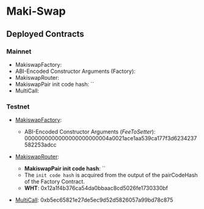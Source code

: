# Maki-Swap 

## Deployed Contracts

### Mainnet

- MakiswapFactory:
- ABI-Encoded Constructor Arguments (Factory):
- MakiswapRouter:
- MakiswapPair init code hash: ``
- MultiCall:

### Testnet

- [MakiswapFactory](https://testnet.hecoinfo.com/address/#code): 
    - ABI-Encoded Constructor Arguments (*FeeToSetter*): 0000000000000000000000004a0021ace1aa539ca177f3d6234237582253adcc
- [MakiswapRouter](https://testnet.hecoinfo.com/address/#code): 

    - __MakiswapPair init code hash__: ``
    - The `init code hash` is acquired from the output of the pairCodeHash of the Factory Contract.
    - __WHT__: 0x12a1f4b376ca54da0bbaac8cd5026fe1730330bf
- [MultiCall](https://testnet.hecoinfo.com/address/0xb5ec65821e27de5ec9d52d5826057a99bd78c875#code): 0xb5ec65821e27de5ec9d52d5826057a99bd78c875
